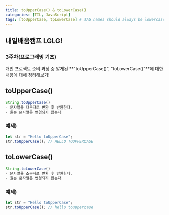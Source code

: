 ```yaml
---
title: toUpperCase() & toLowerCase()
categories: [TIL, JavaScript]
tags: [toUpperCase, tpLowerCase] # TAG names should always be lowercase
---
```


## 내일배움캠프 LGLG!

### 3주차(프로그래밍 기초)

개인 프로젝트 준비 과정 중 알게된 **"toUpperCase()", "toLowerCase()"**에 대한 내용에 대해 정리해보기!

## **toUpperCase()**

```js
String.toUpperCase()
- 문자열을 대문자로 변환 후 반환한다.
- 원본 문자열은 변경되지 않는다
```

### **예제)**

```js
let str = "Hello toUpperCase";
str.toUpperCase(); // HELLO TOUPPERCASE
```

## **toLowerCase()**

```js
String.toLowerCase()
- 문자열을 소문자로 변환 후 반환한다.
- 원본 문자열은 변경되지 않는다
```

### **예제)**

```js
let str = "Hello toUpperCase";
str.toUpperCase(); // hello touppercase
```

